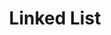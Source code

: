 ---
title: 'Linked List'
description: ''
hide_table_of_contents: true
draft: true
keywords:
  - leetcode
  - tutorial
  - linked List
---